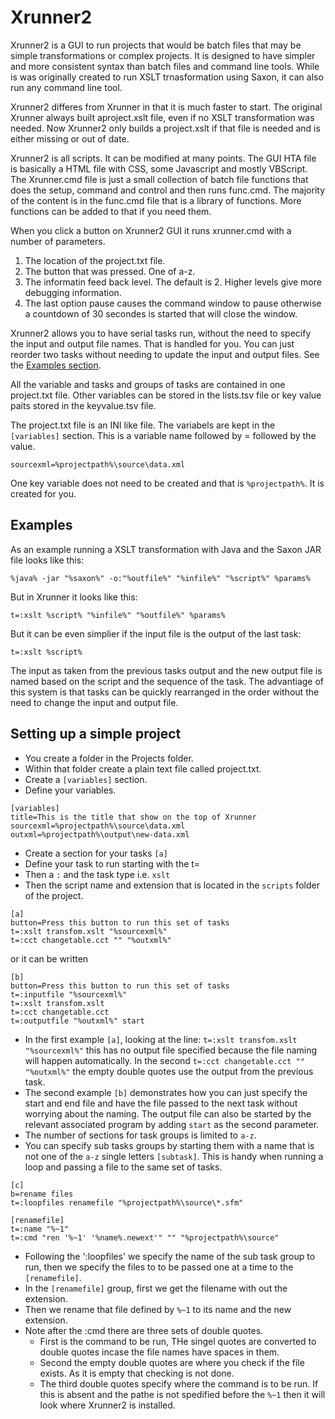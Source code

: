 # Xrunner2

Xrunner2 is a GUI to run projects that would be batch files that may be simple transformations or complex projects. It is designed to have simpler and more consistent syntax than batch files and command line tools. While is was originally created to run XSLT trnasformation using Saxon, it can also run any command line tool.

Xrunner2 differes from Xrunner in that it is much faster to start. The original Xrunner always built aproject.xslt file, even if no XSLT transformation was needed. Now Xrunner2 only builds a project.xslt if that file is needed and is either missing or out of date.

Xrunner2 is all scripts. It can be modified at many points. The GUI HTA file is basically a HTML file with CSS, some Javascript and mostly VBScript. The Xrunner.cmd file is just a small collection of batch file functions that does the setup, command and control and then runs func.cmd. The majority of the content is in the func.cmd file that is a library of functions. More functions can be added to that if you need them.

When you click a button on Xrunner2 GUI it runs xrunner.cmd with a number of parameters. 
1. The location of the project.txt file.
2. The button that was pressed. One of a-z.
3. The informatin feed back level. The default is 2. Higher levels give more debugging information.
4. The last option pause causes the command window to pause otherwise a countdown of 30 secondes is started that will close the window.

Xrunner2 allows you to have serial tasks run, without the need to specify the input and output file names. That is handled for you. You can just reorder two tasks without needing to update the input and output files. See the [Examples section](#Examples).

All the variable and tasks and groups of tasks are contained in one project.txt file. Other variables can be stored in the lists.tsv file or key value paits stored in the keyvalue.tsv file.

The project.txt file is an INI like file. The variabels are kept in the `[variables]` section. This is a variable name followed by = followed by the value.
```
sourcexml=%projectpath%\source\data.xml
```

One key variable does not need to be created and that is `%projectpath%`. It is created for you.



## Examples

As an example running a XSLT transformation with Java and the Saxon JAR file looks like this:

```
%java% -jar "%saxon%" -o:"%outfile%" "%infile%" "%script%" %params%
```

But in Xrunner it looks like this:

```
t=:xslt %script% "%infile%" "%outfile%" %params%
```

But it can be even simplier if the input file is the output of the last task:

```
t=:xslt %script%
```

The input as taken from the previous tasks output and the new output file is named based on the script and the sequence of the task. The advantiage of this system is that tasks can be quickly rearranged in the order without the need to change the input and output file.

## Setting up a simple project

* You create a folder in the Projects folder. 
* Within that folder create a plain text file called project.txt.
* Create a `[variables]` section.
* Define your variables.

``` 
[variables]
title=This is the title that show on the top of Xrunner
sourcexml=%projectpath%\source\data.xml
outxml=%projectpath%\output\new-data.xml
```
* Create a section for your tasks `[a]`
* Define your task to run starting with the t=
* Then a `:` and the task type i.e. `xslt` 
* Then the script name and extension that is located in the `scripts` folder of the project.

``` 
[a]
button=Press this button to run this set of tasks
t=:xslt transfom.xslt "%sourcexml%"
t=:cct changetable.cct "" "%outxml%"
```

or it can be written

``` 
[b]
button=Press this button to run this set of tasks
t=:inputfile "%sourcexml%"
t=:xslt transfom.xslt
t=:cct changetable.cct
t=:outputfile "%outxml%" start
```

* In the first example `[a]`, looking at the line: `t=:xslt transfom.xslt "%sourcexml%"` this has no output file specified because the file naming will happen automatically. In the second `t=:cct changetable.cct "" "%outxml%"` the empty double quotes use the output from the previous task.
* The second example `[b]` demonstrates how you can just specify the start and end file and have the file passed to the next task without worrying about the naming. The output file can also be started by the relevant associated program by adding `start` as the second parameter.
* The number of sections for task groups is limited to `a-z`.
* You can specify sub tasks groups by starting them with a name that is not one of the `a-z` single letters `[subtask]`. This is handy when running a loop and passing a file to the same set of tasks.
```
[c]
b=rename files
t=:loopfiles renamefile "%projectpath%\source\*.sfm"

[renamefile]
t=:name "%~1"
t=:cmd "ren '%~1' '%name%.newext'" "" "%projectpath%\source"
```
- Following the ':loopfiles' we specify the name of the sub task group to run, then we specify the files to to be passed one at a time to the `[renamefile]`.
- In the `[renamefile]` group, first we get the filename with out the extension.
- Then we rename that file defined by `%~1` to its name and the new extension.
- Note after the :cmd there are three sets of double quotes.
  - First is the command to be run, THe singel quotes are converted to double quotes incase the file names have spaces in them.
  - Second the empty double quotes are where you check if the file exists. As it is empty that checking is not done.
  - The third double quotes specify where the command is to be run. If this is absent and the pathe is not spedified before the `%~1` then it will look where Xrunner2 is installed.